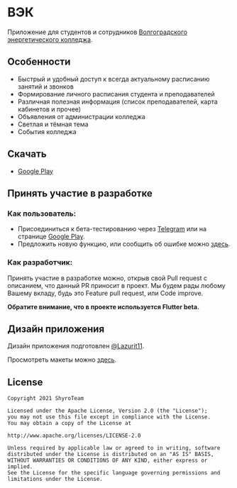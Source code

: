 # ВЭК
Приложение для студентов и сотрудников [Волгоградского энергетического колледжа](https://energocollege.ru/).

## Особенности
* Быстрый и удобный доступ к всегда актуальному расписанию занятий и звонков
* Формирование личного расписания студента и преподавателей
* Различная полезная информация (список преподавателей, карта кабинетов и прочее)
* Объявления от администрации колледжа
* Светлая и тёмная тема
* События колледжа

## Скачать
* [Google Play](https://play.google.com/store/apps/details?id=tem.apps.vpec)

## Принять участие в разработке

### Как пользователь:
* Присоединиться к бета-тестированию через [Telegram](https://t.me/Tembeon) или на странице 
[Google Play](https://play.google.com/store/apps/details?id=tem.apps.vpec).
* Предложить новую функцию, или сообщить об ошибке можно [здесь](https://github.com/ShyroTeam/vpec/issues/new/choose).

### Как разработчик:
Принять участие в разработке можно, открыв свой Pull request с описанием, что данный PR приносит в проект.
Мы будем рады любому Вашему вкладу, будь это Feature pull request, или Code improve.

**Обратите внимание, что в проекте используется Flutter beta.**

## Дизайн приложения
Дизайн приложения подготовлен [@Lazurit11](https://github.com/lazurit11).

Просмотреть макеты можно [здесь](https://www.figma.com/file/KrxdlfVlI88BKw8JRtZvf8/VPEC-UI?node-id=666%3A362).

## License
    Copyright 2021 ShyroTeam

    Licensed under the Apache License, Version 2.0 (the "License");
    you may not use this file except in compliance with the License.
    You may obtain a copy of the License at

    http://www.apache.org/licenses/LICENSE-2.0

    Unless required by applicable law or agreed to in writing, software
    distributed under the License is distributed on an "AS IS" BASIS,
    WITHOUT WARRANTIES OR CONDITIONS OF ANY KIND, either express or implied.
    See the License for the specific language governing permissions and
    limitations under the License.